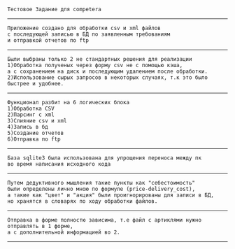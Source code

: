 	Тестовое Задание для competera
------------------------------------------------------------------------------------------
	Приложение создано для обработки csv и xml файлов
	с последующей записью в БД по заявленным требованиям
	и отправкой отчетов по ftp
------------------------------------------------------------------------------------------
	Были выбраны только 2 не стандартных решения для реализации
	1)Обработка полученых через форму csv не с помощью кэша,
	а с сохранением на диск и последующим удалением после обработки.
	2)Использование сырых запросов в некоторых случаях, т.к это было
	быстрее и удобнее.
------------------------------------------------------------------------------------------
	Функционал разбит на 6 логических блока
	1)Обработка CSV
	2)Парсинг с xml
	3)Слияние csv и xml
	4)Запись в бд
	5)Создание отчетов
	6)Отправка по ftp
------------------------------------------------------------------------------------------
	База sqlite3 была использована для упрощения переноса между пк
	во время написания исходного кода
------------------------------------------------------------------------------------------
	Путем дедуктивного мышления такие пункты как "себестоимость"
	были определены лично мною по формуле (price-delivery_cost),
	а такие как "цвет" и "акция" были проигнорированы для записи в БД,
	но хранятся в словарях по ходу обработки файлов.
------------------------------------------------------------------------------------------
	Отправка в форме полностю зависима, т.е файл с артиклями нужно отправлять в 1 форме,
	а с дополнительной информацией во 2.
------------------------------------------------------------------------------------------
